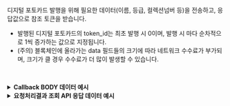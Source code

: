 디지털 포토카드 발행을 위해 필요한 데이터(이름, 등급, 컬렉션넘버 등)을 전송하고, 응답값으로 참조 토큰을 받습니다. 
- 발행된 디지털 포토카드의 token_id는 최초 발행 시 0이며, 발행 시 마다 순차적으로 1씩 증가하는 값으로 지정됩니다. 
- (주의) 블록체인에 올라가는 data 필드들의 크기에 따라 네트워크 수수료가 부가되며, 크기가 클 경우 수수료가 더 많이 발생할 수 있습니다.
<p><br/></p>

<details>
  <summary><b>Callback BODY 데이터 예시</b></summary>

  ```plaintext
  # token_id 필드는 발행된 NFT 토큰의 식별자이며 NFT 토큰을 사용하는 API에서 필요합니다. 
  {
      “request_id”: “21c6c1c4-ca95-4144-9bc3-0d44456d3243”,
      “status”: “SUCCESS”,
      “reason”: “”,
      “results”: {
            “token_id”: 1,
            “transaction_hash”: “0xbd0c8192a39a70525e4b243f67d31c9656bb…”
      }
  }
  ```
</details>

<details>
  <summary><b>요청처리결과 조회 API 응답 데이터 예시</b></summary>

  ```plaintext
  # token_id 필드는 발행된 NFT 토큰의 식별자이며 NFT 토큰을 사용하는 API에서 필요합니다. 
  {
      “code”: “20000”,
      “message”: “SUCCESS”,
      “request_id”: “21c6c1c4-ca95-4144-9bc3-0d44456d3243”,
      “results”: {
            “token_id”: 1,
            “transaction_hash”: “0xbd0c8192a39a70525e4b243f67d31c9656bb…”,
            “requested_at”: “2024-04-19T02:16:44.53415005Z”,
            “finished_at”: “2024-04-19T02:16:44.53415005Z”
      }
  }
  ```
</details>

